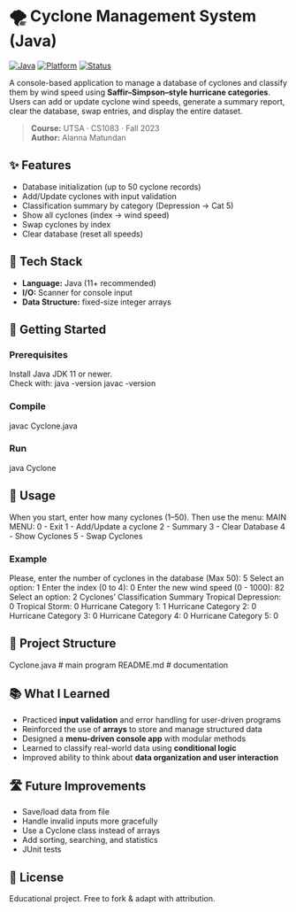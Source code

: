 # 🌪️ Cyclone Management System (Java)

[![Java](https://img.shields.io/badge/Java-11+-red.svg)](https://www.java.com/)
[![Platform](https://img.shields.io/badge/Platform-Console-blue.svg)]()
[![Status](https://img.shields.io/badge/Status-Completed-brightgreen.svg)]()

A console-based application to manage a database of cyclones and classify them by wind speed using **Saffir–Simpson–style hurricane categories**.  
Users can add or update cyclone wind speeds, generate a summary report, clear the database, swap entries, and display the entire dataset.

> **Course:** UTSA · CS1083 · Fall 2023  
> **Author:** Alanna Matundan  

## ✨ Features
- Database initialization (up to 50 cyclone records)  
- Add/Update cyclones with input validation  
- Classification summary by category (Depression → Cat 5)  
- Show all cyclones (index → wind speed)  
- Swap cyclones by index  
- Clear database (reset all speeds)  

## 🧰 Tech Stack
- **Language:** Java (11+ recommended)  
- **I/O:** Scanner for console input  
- **Data Structure:** fixed-size integer arrays  

## 🚀 Getting Started
### Prerequisites
Install Java JDK 11 or newer.  
Check with:
java -version
javac -version


### Compile
javac Cyclone.java


### Run
java Cyclone


## 📖 Usage
When you start, enter how many cyclones (1–50). Then use the menu:
MAIN MENU:
0 - Exit
1 - Add/Update a cyclone
2 - Summary
3 - Clear Database
4 - Show Cyclones
5 - Swap Cyclones


### Example
Please, enter the number of cyclones in the database (Max 50): 5
Select an option: 1
Enter the index (0 to 4): 0
Enter the new wind speed (0 - 1000): 82
Select an option: 2
Cyclones’ Classification Summary
Tropical Depression: 0
Tropical Storm: 0
Hurricane Category 1: 1
Hurricane Category 2: 0
Hurricane Category 3: 0
Hurricane Category 4: 0
Hurricane Category 5: 0


## 🧱 Project Structure
Cyclone.java # main program
README.md # documentation


## 📚 What I Learned
- Practiced **input validation** and error handling for user-driven programs  
- Reinforced the use of **arrays** to store and manage structured data  
- Designed a **menu-driven console app** with modular methods  
- Learned to classify real-world data using **conditional logic**  
- Improved ability to think about **data organization and user interaction**


## 🛣️ Future Improvements
- Save/load data from file  
- Handle invalid inputs more gracefully  
- Use a Cyclone class instead of arrays  
- Add sorting, searching, and statistics  
- JUnit tests  


## 📜 License
Educational project. Free to fork & adapt with attribution. 
